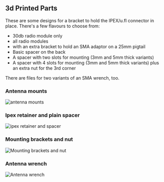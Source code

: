 ## 3d Printed Parts
These are some designs for a bracket to hold the IPEX/u.fl connector in place. There's a few flavours to choose from:

* 30db radio module only
* all radio modules
* with an extra bracket to hold an SMA adaptor on a 25mm pigtail
* Basic spacer on the back
* A spacer with two slots for mounting (3mm and 5mm thick variants)
* A spacer with 4 slots for mounting (3mm and 5mm thick variants) plus an extra nut for the 3rd corner

There are files for two variants of an SMA wrench, too.

### Antenna mounts
![antenna mounts](https://raw.githubusercontent.com/femtofox/Femtofox_Community_Hardware/refs/heads/main/Pictures/3d-prints/antenna%20mount.webp)

### Ipex retainer and plain spacer
![ipex retainer and spacer](https://raw.githubusercontent.com/femtofox/Femtofox_Community_Hardware/refs/heads/main/Pictures/3d-prints/ipex%20retainer%20and%20spacer.webp)

### Mounting brackets and nut
![Mounting brackets and nut](https://raw.githubusercontent.com/femtofox/Femtofox_Community_Hardware/refs/heads/main/Pictures/3d-prints/mounting%20brackets.webp)

### Antenna wrench
![Antenna wrench](https://raw.githubusercontent.com/femtofox/Femtofox_Community_Hardware/refs/heads/main/Pictures/3d-prints/antenna%20wrench.webp)

<!--stackedit_data:
eyJoaXN0b3J5IjpbLTU1NDI3MDUyNF19
-->